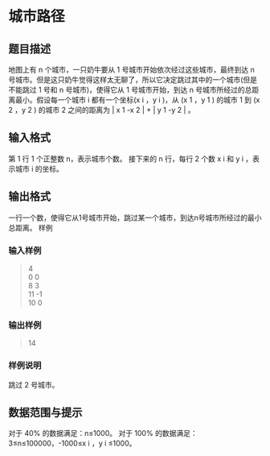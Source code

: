 # 城市路径
## 题目描述
地图上有 n 个城市，一只奶牛要从 1 号城市开始依次经过这些城市，最终到达 n 号城市。但是这只奶牛觉得这样太无聊了，所以它决定跳过其中的一个城市(但是不能跳过 1 号和 n 号城市)，使得它从 1 号城市开始，到达 n 号城市所经过的总距离最小。假设每一个城市 i 都有一个坐标(x i ，y i )，从 (x 1 ，y 1 ) 的城市 1 到 (x 2 ，y 2 ) 的城市 2 之间的距离为 | x 1 -x 2 | + | y 1 -y 2 | 。

## 输入格式
第 1 行 1 个正整数 n，表示城市个数。
接下来的 n 行，每行 2 个数 x i 和 y i ，表示城市 i 的坐标。
## 输出格式
一行一个数，使得它从1号城市开始，跳过某一个城市，到达n号城市所经过的最小总距离。
样例
### 输入样例  
> 4  
0 0  
8 3  
11 -1  
10 0  

### 输出样例  
> 14

### 样例说明  
跳过 2 号城市。
## 数据范围与提示
对于 40% 的数据满足：n≤1000。
对于 100% 的数据满足：3≤n≤100000，-1000≤x i ，y i ≤1000。